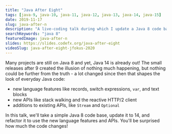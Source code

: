 ```yaml
---
title: "Java After Eight"
tags: [java-9, java-10, java-11, java-12, java-13, java-14, java-15]
date: 2019-11-17
slug: java-after-n
description: "A live-coding talk during which I update a Java 8 code base to Java 15, making good use of new language features, additional and improved APIs, and JVM capabilities"
searchKeywords: "java 8"
featuredImage: java-after-n
slides: https://slides.codefx.org/java-after-eight
videoSlug: java-after-eight-jfokus-2020
---
```


Many projects are still on Java 8 and yet, Java 14 is already out! The small releases after 9 created the illusion of nothing much happening, but nothing could be further from the truth - a lot changed since then that shapes the look of everyday Java code:

* new language features like records, switch expressions, `var`, and text blocks
* new APIs like stack walking and the reactive HTTP/2 client
* additions to existing APIs, like `Stream` and `Optional`

In this talk, we'll take a simple Java 8 code base, update it to 14, and refactor it to use the new language features and APIs. You'll be surprised how much the code changes!
